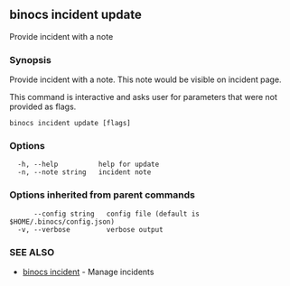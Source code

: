 ## binocs incident update

Provide incident with a note

### Synopsis


Provide incident with a note. This note would be visible on incident page.

This command is interactive and asks user for parameters that were not provided as flags.


```
binocs incident update [flags]
```

### Options

```
  -h, --help          help for update
  -n, --note string   incident note
```

### Options inherited from parent commands

```
      --config string   config file (default is $HOME/.binocs/config.json)
  -v, --verbose         verbose output
```

### SEE ALSO

* [binocs incident](binocs_incident.md)	 - Manage incidents

